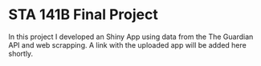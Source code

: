 # STA 141B Final Project

In this project I developed an Shiny App using data from the The Guardian API and web scrapping. A link with the uploaded app will be added here shortly.
